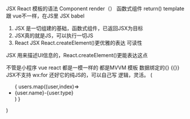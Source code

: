 JSX React 模板的语法
Component render（）
函数式组件 return()
template 跟 vue不一样，在JS里 JSX babel 
1. JSX 是一切组建的基础，函数式组件，已返回JSX为目标
2. JSX真的就是JS，可以执行一切JS
3. React JSX React.createElement()更优雅的表达 可读性

JSX 用来描述UI信息的，React.createElement()更能表达这点

不管是小程序 vue react 都是一模一样的 都是MVVM
模板 数据绑定的{} {{}}
JSX不支持 wx:for 还好它的纯JS的，可以自己写 逻辑，灵活。
(
    <ul>
    {
        users.map((user,index)=><li
        key={index}>{user.name}-{user.type}</li>)
    }
    </ul>
)